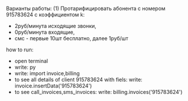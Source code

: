 Варианты работы: (1)
  Протарифицировать абонента с номером 915783624 с коэффициентом k: 
  - 2руб/минута исходящие звонки, 
  - 0руб/минута входящие, 
  - смс - первые 10шт бесплатно, далее 1руб/шт
  
how to run:
- open terminal
- write: py 
- write: import invoice,billing
- to see all details of client 915783624 with fiels:
  write: invoice.insertData('915783624')
- to see call_invoices,sms_invoices:
  write: billing.invoices('915783624')
